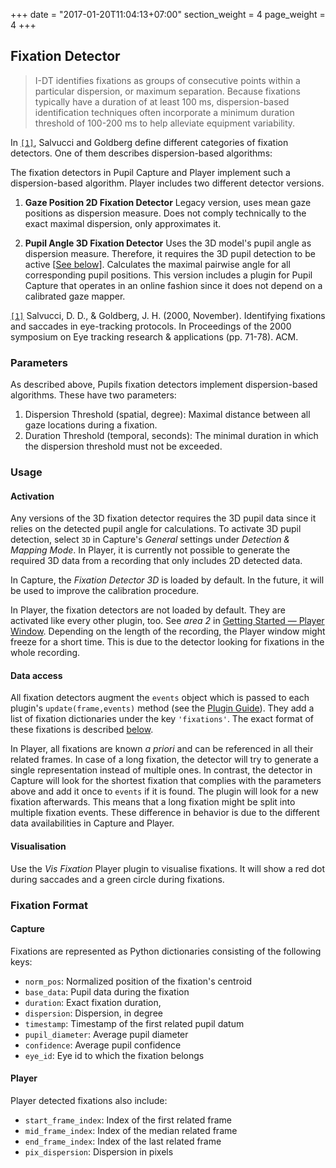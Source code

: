 +++
date = "2017-01-20T11:04:13+07:00"
section_weight = 4
page_weight = 4
+++

## Fixation Detector

> I-DT identifies fixations as groups of consecutive points within a particular dispersion, or maximum separation. Because fixations typically have a duration of at least 100 ms, dispersion-based identification techniques often incorporate a minimum duration threshold of 100-200 ms to help alleviate equipment variability.

In [`[1]`](http://www.gruberpeplab.com/teaching/psych231_fall2013/documents/231_SalvucciGoldberg2000.pdf), Salvucci and Goldberg define different categories of fixation detectors. One of them describes dispersion-based algorithms:

The fixation detectors in Pupil Capture and Player implement such a dispersion-based algorithm. Player includes two different detector versions.

1. **Gaze Position 2D Fixation Detector** Legacy version, uses mean gaze positions as dispersion measure. Does not comply technically to the exact maximal dispersion, only approximates it.

2. **Pupil Angle 3D Fixation Detector** Uses the 3D model's pupil angle as dispersion measure. Therefore, it requires the 3D pupil detection to be active [[See below](#usage)]. Calculates the maximal pairwise angle for all corresponding pupil positions. This version includes a plugin for Pupil Capture that operates in an online fashion since it does not depend on a calibrated gaze mapper.

[`[1]`](http://www.gruberpeplab.com/teaching/psych231_fall2013/documents/231_SalvucciGoldberg2000.pdf) Salvucci, D. D., & Goldberg, J. H. (2000, November). Identifying fixations and saccades in eye-tracking protocols. In Proceedings of the 2000 symposium on Eye tracking research & applications (pp. 71-78). ACM.

### Parameters
As described above, Pupils fixation detectors implement dispersion-based algorithms. These have two parameters:

1. Dispersion Threshold (spatial, degree): Maximal distance between all gaze locations during a fixation. 
2. Duration Threshold (temporal, seconds): The minimal duration in which the dispersion threshold must not be exceeded.

### Usage

#### Activation
Any versions of the 3D fixation detector requires the 3D pupil data since it relies on the detected pupil angle for calculations. To activate 3D pupil detection, select `3D` in Capture's _General_ settings under _Detection & Mapping Mode_. In Player, it is currently not possible to generate the required 3D data from a recording that only includes 2D detected data.

In Capture, the _Fixation Detector 3D_ is loaded by default. In the future, it will be used to improve the calibration procedure.

In Player, the fixation detectors are not loaded by default. They are activated like every other plugin, too. See _area 2_ in [Getting Started — Player Window](#fixation-detector-dispersion-duration). Depending on the length of the recording, the Player window might freeze for a short time. This is due to the detector looking for fixations in the whole recording.

#### Data access
All fixation detectors augment the `events` object which is passed to each plugin's `update(frame,events)` method (see the [Plugin Guide](#plugin-guide)). They add a list of fixation dictionaries under the key `'fixations'`. The exact format of these fixations is described [below](#fixation-format).

In Player, all fixations are known _a priori_ and can be referenced in all their related frames. In case of a long fixation, the detector will try to generate a single representation instead of multiple ones. In contrast, the detector in Capture will look for the shortest fixation that complies with the parameters above and add it once to `events` if it is found. The plugin will look for a new fixation afterwards. This means that a long fixation might be split into multiple fixation events. These difference in behavior is due to the different data availabilities in Capture and Player.

#### Visualisation
Use the _Vis Fixation_ Player plugin to visualise fixations. It will show a red dot during saccades and a green circle during fixations.

### Fixation Format

#### Capture
Fixations are represented as Python dictionaries consisting of the following keys:

- `norm_pos`: Normalized position of the fixation's centroid
- `base_data`: Pupil data during the fixation
- `duration`: Exact fixation duration,
- `dispersion`: Dispersion, in degree
- `timestamp`: Timestamp of the first related pupil datum
- `pupil_diameter`: Average pupil diameter
- `confidence`: Average pupil confidence
- `eye_id`: Eye id to which the fixation belongs

#### Player
Player detected fixations also include:

- `start_frame_index`: Index of the first related frame
- `mid_frame_index`: Index of the median related frame
- `end_frame_index`: Index of the last related frame
- `pix_dispersion`: Dispersion in pixels